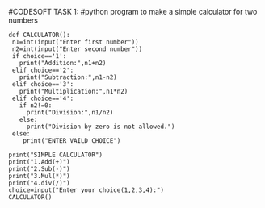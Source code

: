#CODESOFT
TASK 1:
#python program to make a simple calculator for two numbers

    def CALCULATOR():
     n1=int(input("Enter first number"))
     n2=int(input("Enter second number"))
     if choice=='1':
       print("Addition:",n1+n2)
     elif choice=='2':
       print("Subtraction:",n1-n2)
     elif choice=='3':
       print("Multiplication:",n1*n2)
     elif choice=='4':
       if n2!=0:
         print("Division:",n1/n2)
       else:
         print("Division by zero is not allowed.")
     else:
        print("ENTER VAILD CHOICE")
   
    print("SIMPLE CALCULATOR")
    print("1.Add(+)")
    print("2.Sub(-)")
    print("3.Mul(*)")
    print("4.div(/)")
    choice=input("Enter your choice(1,2,3,4):")
    CALCULATOR()


